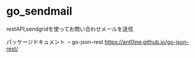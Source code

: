 # go_sendmail
restAPI,sendgridを使ってお問い合わせメールを送信

パッケージドキュメント
・go-json-rest
https://ant0ine.github.io/go-json-rest/
